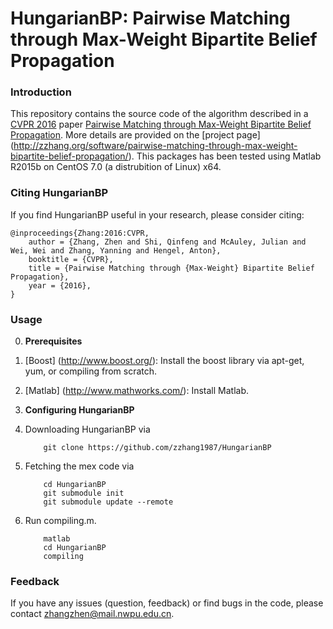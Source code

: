 # HungarianBP: Pairwise Matching through Max-Weight Bipartite Belief Propagation

### Introduction
This repository contains the source code of the algorithm described in a [CVPR 2016](http://www.pamitc.org/cvpr16/) paper [Pairwise Matching through Max-Weight Bipartite Belief Propagation](http://zzhang.org/ZhangEtal2016Cvpr.pdf). More details are provided on the [project page] (http://zzhang.org/software/pairwise-matching-through-max-weight-bipartite-belief-propagation/).
This packages has been tested using Matlab R2015b on CentOS 7.0 (a distrubition of Linux) x64.

### Citing HungarianBP

If you find HungarianBP useful in your research, please consider citing:

    @inproceedings{Zhang:2016:CVPR,
        author = {Zhang, Zhen and Shi, Qinfeng and McAuley, Julian and Wei, Wei and Zhang, Yanning and Hengel, Anton},
        booktitle = {CVPR},
        title = {Pairwise Matching through {Max-Weight} Bipartite Belief Propagation},
        year = {2016}, 
    }

### Usage
0. **Prerequisites** 
 0. [Boost] (http://www.boost.org/): Install the boost library via apt-get, yum, or compiling from scratch.
 1. [Matlab] (http://www.mathworks.com/): Install Matlab.

0. **Configuring HungarianBP**
 0. Downloading HungarianBP via 
	```
        git clone https://github.com/zzhang1987/HungarianBP
	```
 1. Fetching the mex code via 
	```
		cd HungarianBP 
        git submodule init
		git submodule update --remote	
	```
 2. Run compiling.m.
	```	
		matlab
		cd HungarianBP
		compiling
	```
### Feedback

If you have any issues (question, feedback) or find bugs in the code, please contact zhangzhen@mail.nwpu.edu.cn.



